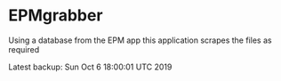 # EPMgrabber
Using a database from the EPM app this application scrapes the files as required


Latest backup: Sun Oct 6 18:00:01 UTC 2019
